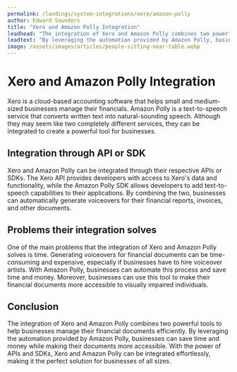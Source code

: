 ```yaml
---
permalink: /landings/system-integrations/xero/amazon-polly
author: Edward Saunders
title: "Xero and Amazon Polly Integration"
leadhead: "The integration of Xero and Amazon Polly combines two powerful tools to help businesses manage their financial documents efficiently"
leadtext: "By leveraging the automation provided by Amazon Polly, businesses can save time and money while making their documents more accessible. With the power of APIs and SDKs, Xero and Amazon Polly can be integrated effortlessly, making it the perfect solution for businesses of all sizes."
image: /assets/images/articles/people-sitting-near-table.webp
---
```

<div class="arttext">    <h1>Xero and Amazon Polly Integration</h1>
    <p>Xero is a cloud-based accounting software that helps small and medium-sized businesses manage their financials. Amazon Polly is a text-to-speech service that converts written text into natural-sounding speech. Although they may seem like two completely different services, they can be integrated to create a powerful tool for businesses.</p>
    <h2>Integration through API or SDK</h2>
    <p>Xero and Amazon Polly can be integrated through their respective APIs or SDKs. The Xero API provides developers with access to Xero's data and functionality, while the Amazon Polly SDK allows developers to add text-to-speech capabilities to their applications. By combining the two, businesses can automatically generate voiceovers for their financial reports, invoices, and other documents.</p>
    <h2>Problems their integration solves</h2>
    <p>One of the main problems that the integration of Xero and Amazon Polly solves is time. Generating voiceovers for financial documents can be time-consuming and expensive, especially if businesses have to hire voiceover artists. With Amazon Polly, businesses can automate this process and save time and money. Moreover, businesses can use this tool to make their financial documents more accessible to visually impaired individuals.</p>
    <h2>Conclusion</h2>
    <p>The integration of Xero and Amazon Polly combines two powerful tools to help businesses manage their financial documents efficiently. By leveraging the automation provided by Amazon Polly, businesses can save time and money while making their documents more accessible. With the power of APIs and SDKs, Xero and Amazon Polly can be integrated effortlessly, making it the perfect solution for businesses of all sizes.</p>
</div>